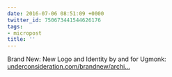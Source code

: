 ```yaml
---
date: 2016-07-06 08:51:09 +0000
twitter_id: 750673441544626176
tags:
- micropost
title: ''
---
```


Brand New: New Logo and Identity by and for Ugmonk: [underconsideration.com/brandnew/archi…](http://www.underconsideration.com/brandnew/archives/new_logo_and_identity_by_and_for_ugmonk.php#.V3z-o8l3yrV.twitter)
